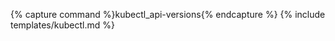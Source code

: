 ---
---
{% capture command %}kubectl_api-versions{% endcapture %}
{% include templates/kubectl.md %}